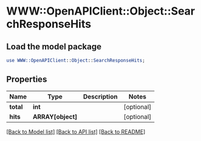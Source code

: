 # WWW::OpenAPIClient::Object::SearchResponseHits

## Load the model package
```perl
use WWW::OpenAPIClient::Object::SearchResponseHits;
```

## Properties
Name | Type | Description | Notes
------------ | ------------- | ------------- | -------------
**total** | **int** |  | [optional] 
**hits** | **ARRAY[object]** |  | [optional] 

[[Back to Model list]](../README.md#documentation-for-models) [[Back to API list]](../README.md#documentation-for-api-endpoints) [[Back to README]](../README.md)


